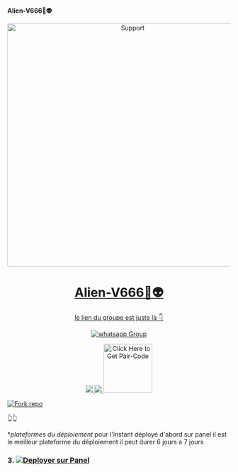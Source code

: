 **Alien-V666🦠👽**

</p>
<p align="center">
  <a href="https://chat.whatsapp.com/Ej9x9ouh2CF4j6Vb5TfN1m">
    <img alt=Support height="550" src="https://telegra.ph/file/26aae87c1132897112fc0.jpg"
    <p align="center">
  <a href="#"><img src="http://readme-typing-svg.herokuapp.com?color=ff00ab&center=true&vCenter=true&multiline=false&lines=développer+par +匚卄卂ᗪ尺ㄖ ." alt="">
</p>
<h1 align="center"> Alien-V666🦠👽</h1>
</h1>
<p align="center">  le lien du groupe est juste là 👇
<p align="center"> 
 <a href="https://chat.whatsapp.com/Ej9x9ouh2CF4j6Vb5TfN1m" target="_blank">
    <img alt="whatsapp Group" src="https://img.shields.io/badge/ Whatsapp Support Group -25D366?style=for-the-badge&logo=whatsapp&logoColor=white" />


<br> 
<p align="center">
<a href="https://Wa.me/+243822809152"><img src="https://img.shields.io/badge/Contact Chadro-25D366?style=for-the-badge&logo=whatsapp&logoColor=white" />
<a href="https://whatsapp.com/channel/0029VaivDmh4NVieblSgij2d"><img src="https://img.shields.io/badge/Join Official Channel-25D366?style=for-the-badge&logo=whatsapp&logoColor=white" />
<a 





    
 
<a href=https://chadro-session-1.onrender.com>
  <img      src="https://img.shields.io/badge/SESSION_ID-blue" alt="Click Here to Get Pair-Code" width="110"></a>   

  

<a href='https://github.com/Chadro14/Alien-V666-/tree/main/fork' target="_blank"><img alt='Fork repo' src='https://img.shields.io/badge/Fork This Repo-black?style=for-the-badge&logo=git&logoColor=white'/></a>

👆👆

**plateformes du déploiement*
pour l'instant déployé d'abord sur panel il est le meilleur plateforme du déploiement il peut durer 6 jours a  7 jours

### 3. <a href='https://panel.solarhosting.cc' target="_blank"><img alt='Deployer sur Panel' src='https://img.shields.io/badge/-DEPLOYER SUR PANEL-pink?style=for-the-badge&logo=solar&logoColor=white'/></a>





